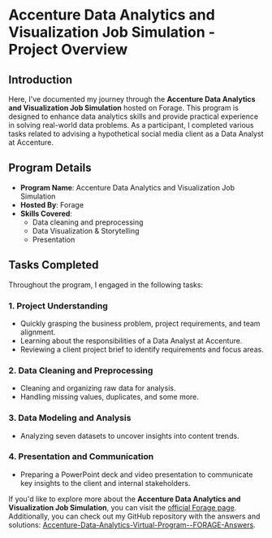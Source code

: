 # Accenture Data Analytics and Visualization Job Simulation - Project Overview

## Introduction
Here, I've documented my journey through the **Accenture Data Analytics and Visualization Job Simulation** hosted on Forage. This program is designed to enhance data analytics skills and provide practical experience in solving real-world data problems. As a participant, I completed various tasks related to advising a hypothetical social media client as a Data Analyst at Accenture.

## Program Details
- **Program Name**: Accenture Data Analytics and Visualization Job Simulation
- **Hosted By**: Forage
- **Skills Covered**:
    - Data cleaning and preprocessing
    - Data Visualization & Storytelling
    - Presentation 

## Tasks Completed
Throughout the program, I engaged in the following tasks:

### 1. Project Understanding
- Quickly grasping the business problem, project requirements, and team alignment.
- Learning about the responsibilities of a Data Analyst at Accenture.
- Reviewing a client project brief to identify requirements and focus areas.

### 2. Data Cleaning and Preprocessing
- Cleaning and organizing raw data for analysis.
- Handling missing values, duplicates, and some more.

### 3. Data Modeling and Analysis
- Analyzing seven datasets to uncover insights into content trends.

### 4. Presentation and Communication
- Preparing a PowerPoint deck and video presentation to communicate key insights to the client and internal stakeholders.

If you'd like to explore more about the **Accenture Data Analytics and Visualization Job Simulation**, you can visit the [official Forage page](https://www.theforage.com/simulations/accenture-nam/data-analytics-mmlb). Additionally, you can check out my GitHub repository with the answers and solutions: [Accenture-Data-Analytics-Virtual-Program--FORAGE-Answers](https://github.com/Irshadanwar/Accenture-Data-Analytics-Virtual-Program-FORAGE-Answers).

